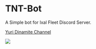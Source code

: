 # TNT-Bot
A Simple bot for Ixal Fleet Discord Server.

[Yuri Dinamite Channel](https://www.youtube.com/@YuriDinamite)

<img src='https://repository-images.githubusercontent.com/612989612/d0f832b2-13c0-4fd0-b45f-95b652555f51'></img>
